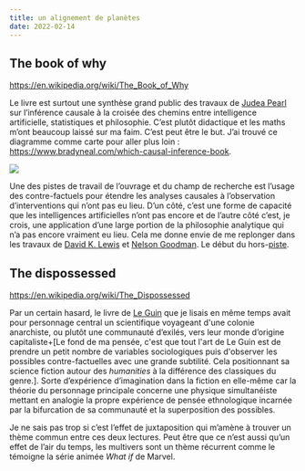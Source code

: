 ```yaml
---
title: un alignement de planètes
date: 2022-02-14
---
```


## The book of why

https://en.wikipedia.org/wiki/The_Book_of_Why

Le livre est surtout une synthèse grand public des travaux de [Judea Pearl](https://en.wikipedia.org/wiki/Judea_Pearl) sur l’inférence causale à la croisée des chemins entre intelligence artificielle, statistiques et philosophie. C’est plutôt didactique et les maths m’ont beaucoup laissé sur ma faim. C’est peut être le but. J’ai trouvé ce diagramme comme carte pour aller plus loin : https://www.bradyneal.com/which-causal-inference-book.

![](https://www.bradyneal.com/img/books_flowchart.svg)

Une des pistes de travail de l’ouvrage et du champ de recherche est l’usage des contre-factuels pour étendre les analyses causales à l’observation d’interventions qui n’ont pas eu lieu. D’un côté, c’est une forme de capacité que les intelligences artificielles n’ont pas encore et de l’autre côté c’est, je crois, une application d’une large portion de la philosophie analytique qui n’a pas encore vraiment eu lieu. Cela me donne envie de me replonger dans les travaux de [David K. Lewis](https://en.wikipedia.org/wiki/David_Lewis_(philosopher)) et [Nelson Goodman](https://en.wikipedia.org/wiki/Nelson_Goodman). Le début du hors-[piste](https://11d.im/yo/2022-01-05-pistes-de-lecture-janvier-2022/).


## The dispossessed

https://en.wikipedia.org/wiki/The_Dispossessed

Par un certain hasard, le livre de [Le Guin](https://11d.im/yo/2022-01-06-hainish-cycle-ursula-le-guin/) que je lisais en même temps avait pour personnage central un scientifique voyageant d'une colonie anarchiste, ou plutôt une communauté d’exilés, vers leur monde d’origine capitaliste+[Le fond de ma pensée, c'est que tout l'art de Le Guin est de prendre un petit nombre de variables sociologiques puis d'observer les possibles contre-factuelles avec une grande subtilité. Cela positionnant sa science fiction autour des *humanities* à la différence des classiques du genre.]. Sorte d’expérience d’imagination dans la fiction en elle-même car la théorie du personnage principale concerne une physique simultanéiste mettant en analogie la propre expérience de pensée ethnologique incarnée par la bifurcation de sa communauté et la superposition des possibles.

Je ne sais pas trop si c’est l’effet de juxtaposition qui m’amène à trouver un thème commun entre ces deux lectures. Peut être que ce n’est aussi qu’un effet de l’air du temps, les multivers sont un thème récurrent comme le témoigne la série animée *What if* de Marvel.
